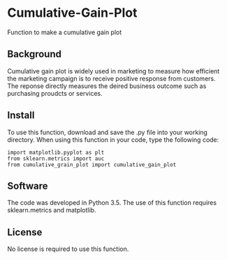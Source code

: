 # Cumulative-Gain-Plot
Function to make a cumulative gain plot

## Background

Cumulative gain plot is widely used in marketing to measure how efficient the marketing campaign is to receive positive response from customers. The reponse directly measures the deired business outcome such as purchasing proudcts or services.

## Install

To use this function, download and save the .py file into your working directory. When using this function in your code, type the 
following code:

```
import matplotlib.pyplot as plt
from sklearn.metrics import auc
from cumulative_grain_plot import cumulative_gain_plot
```

## Software

The code was developed in Python 3.5. The use of this function requires sklearn.metrics and matplotlib. 

## License

No license is required to use this function.
